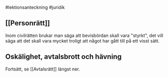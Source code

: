 #lektionsanteckning #juridik 

## [[Personrätt]]

Inom civilrätten brukar man säga att bevisbördan skall vara "styrkt", det vill säga att det skall vara mycket troligt att något har gått till på ett visst sätt.

## Oskälighet, avtalsbrott och hävning
Fortsätt, se [[Avtalsrätt]] längst ner.

